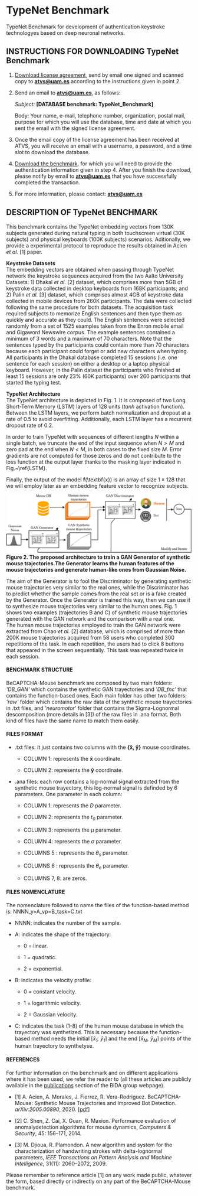 # TypeNet Benchmark 
TypeNet Benchmark for development of authentication keystroke technologyes based on deep neuronal networks.

## INSTRUCTIONS FOR DOWNLOADING TypeNet Benchmark
1) [Download license agreement](http://atvs.ii.uam.es/atvs/licenses/BeCAPTCHA-Mouse_License_Agreement.pdf), send by email one signed and scanned copy to **atvs@uam.es** according to the instructions given in point 2.
 
 
2) Send an email to **atvs@uam.es**, as follows:

   *Subject:* **[DATABASE benchmark: TypeNet_Benchmark]**

   Body: Your name, e-mail, telephone number, organization, postal mail, purpose for which you will use the database, time and date at which you sent the email with the signed license agreement.
 

3) Once the email copy of the license agreement has been received at ATVS, you will receive an email with a username, a password, and a time slot to download the database.
 

4) [Download the benchmark](http://atvs.ii.uam.es/atvs/intranet/free_DB/beCAPTCHA), for which you will need to provide the authentication information given in step 4. After you finish the download, please notify by email to **atvs@uam.es** that you have successfully completed the transaction.
 

5) For more information, please contact: **atvs@uam.es**


## DESCRIPTION OF TypeNet BENCHMARK
This benchmark contains the TypeNet embedding vectors from 130K subjects generated during natural typing in both touchscreen virtual (30K subjects) and physical keyboards (100K subjects) scenarios. Aditionally, we provide a experimental protocol to reproduce the results obtained in Acien *et al.* [1] paper.

**Keystroke Datasets**  
The embedding vectors are obtained when passing through TypeNet network the keystroke sequences acquired from the two Aalto University Datasets: 1) Dhakal *et al.* [2] dataset, which comprises more than 5GB of keystroke data collected in desktop keyboards from 168K participants; and 2) Palin  *et al.* [3] dataset, which comprises almost 4GB of keystroke data collected in mobile devices from 260K participants. The data were collected following the same procedure for both datasets. The acquisition task required subjects to memorize English sentences and then type them as quickly and accurate as they could. The English sentences were selected randomly from a set of 1525 examples taken from the Enron mobile email and Gigaword Newswire corpus. The example sentences contained a minimum of 3 words and a maximum of 70 characters. Note that the sentences typed by the participants could contain more than 70 characters because each participant could forget or add new characters when typing. All participants in the Dhakal database completed 15 sessions (i.e. one sentence for each session) on either a desktop or a laptop physical keyboard. However, in the Palin dataset the participants who finished at least 15 sessions are only 23% (60K participants) over 260 participants that started the typing test.

**TypeNet Architecture**  
The TypeNet architecture is depicted in Fig. 1. It is composed of two Long Short-Term Memory (LSTM) layers of 128 units (*tanh* activation function). Between the LSTM layers, we perform batch normalization and dropout at a rate of 0.5 to avoid overfitting. Additionally, each LSTM layer has a recurrent dropout rate of 0.2. 

In order to train TypeNet with sequences of different lengths $N$ within a single batch, we truncate the end of the input sequence when $N>M$ and zero pad at the end when $N<M$, in both cases to the fixed size $M$. Error gradients are not computed for those zeros and do not contribute to the loss function at the output layer thanks to the masking layer indicated in Fig.~\ref{LSTM}.

Finally, the output of the model $\textbf{f}($\textbf{x}$)$ is an array of size $1 \times 128$ that we will employ later as an embedding feature vector to recognize subjects.

![](https://github.com/BiDAlab/BeCAPTCHA-Mouse/blob/master/Fig6.png)
**Figure 2. The proposed architecture to train a GAN Generator of synthetic mouse trajectories.The Generator learns the human features of the mouse trajectories and generate human-like ones from Gaussian Noise.**

The aim of the Generator is to fool the Discriminator by generating synthetic mouse trajectories very similar to the real ones, while the Discriminator has to predict whether the sample comes from the real set or is a fake created by the Generator. Once the Generator is trained this way, then we can use it to synthesize mouse trajectories very similar to the human ones.
Fig. 1 shows two examples (trajectories B and C) of synthetic mouse trajectories generated with the GAN network and the comparison with a real one.  
The human mouse trajectories employed to train the GAN network were extracted from Chao *et al.* [2] database, which is comprised of more than 200K mouse trajectories acquired from 58 users who completed 300 repetitions of the task. In each repetition, the users had to click 8 buttons that appeared in the screen sequentially. This task was repeated twice in each session.


#### BENCHMARK STRUCTURE
BeCAPTCHA-Mouse benchmark are composed by two main folders: *'DB_GAN'* which contains the synthetic GAN trayectories and *'DB_fnc'* that contains the function-based ones. Each main folder has other two folders: *'raw'* folder which contains the raw data of the synthetic mouse trayectories in .txt files, and *'neuromotor'* folder that contains the Sigma-Lognormal descomposition (more details in [3]) of the raw files in .ana format. Both kind of files have the same name to match them easily.

#### FILES FORMAT
+ .txt files: it just contains two columns with the **{x̂, ŷ}** mouse coordinates.
  + COLUMN 1: represents the **x̂** coordinate.

  + COLUMN 2: represents the **ŷ** coordinate.

+ .ana files: each row contains a log-normal signal extracted from the synthetic mouse trayectory, this log-normal signal is definded by 6 parameters. One parameter in each column:  

  + COLUMN 1: represents the *D* parameter.

  + COLUMN 2: represents the *t<sub>0</sub>* parameter.

  + COLUMN 3: represents the *μ* parameter.

  + COLUMN 4: represents the *σ* parameter.

  + COLUMNS 5 : represents the *θ<sub>s</sub>* parameter.
  
  + COLUMNS 6 : represents the *θ<sub>e</sub>* parameter.
  
  + COLUMNS 7, 8: are zeros.
  

#### FILES NOMENCLATURE
The nomenclature followed to name the files of the function-based method is: NNNN_y=A_vp=B_task=C.txt

+ NNNN: indicates the number of the sample.

+ A: indicates the shape of the trajectory:

  + 0 = linear.
  
  + 1 = quadratic.
  
  + 2 = exponential.
  
+ B: indicates the velocity profile:

  + 0 = constant velocity.
  
  + 1 = logarithmic velocity.
  
  + 2 = Gaussian velocity.
  
+ C: indicates the task (1-8) of the human mouse database in which the trayectory was synthetized. This is necessary because the function-based method needs the initial [*x̂<sub>1</sub>, ŷ<sub>1</sub>*] and the end [*x̂<sub>M</sub>, ŷ<sub>M</sub>*] points of the human trayectory to synthetyse.


#### REFERENCES
For further information on the benchmark and on different applications where it has been used, we refer the reader to (all these articles are publicly available in the [publications](http://atvs.ii.uam.es/atvs/listpublications.do) section of the BiDA group webpage).

+ [1] A. Acien, A. Morales, J. Fierrez, R. Vera-Rodriguez. BeCAPTCHA-Mouse: Synthetic Mouse Trajectories and Improved Bot Detection. *arXiv:2005.00890*, 2020. [[pdf](https://arxiv.org/pdf/2005.00890.pdf)]

+ [2] C. Shen, Z. Cai, X. Guan, R. Maxion. Performance evaluation of anomalydetection algorithms for mouse dynamics, *Computers & Security*, 45: 156–171, 2014.

+ [3] M. Djioua, R. Plamondon. A new algorithm and system for the characterization of handwriting strokes with delta-lognormal parameters, *IEEE Transactions on Pattern Analysis and Machine Intelligence*, 31(11): 2060–2072, 2009.

Please remember to reference article [1] on any work made public, whatever the form, based directly or indirectly on any part of the BeCAPTCHA-Mouse benchmark.
